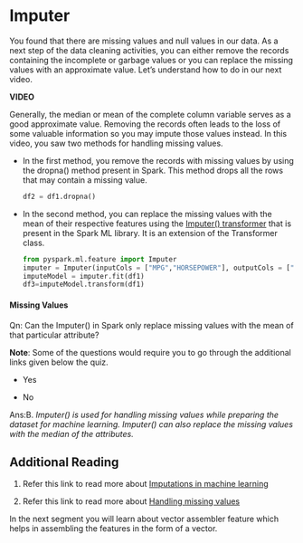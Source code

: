 # Imputer

You found that there are missing values and null values in our data. As a next step of the data cleaning activities, you can either remove the records containing the incomplete or garbage values or you can replace the missing values with an approximate value. Let’s understand how to do in our next video.

**VIDEO**

Generally, the median or mean of the complete column variable serves as a good approximate value. Removing the records often leads to the loss of some valuable information so you may impute those values instead. In this video, you saw two methods for handling missing values.

- In the first method, you remove the records with missing values by using the dropna() method present in Spark. This method drops all the rows that may contain a missing value.
  
  ```python
  df2 = df1.dropna()
  ```

- In the second method, you can replace the missing values with the mean of their respective features using the [Imputer() transformer](https://spark.apache.org/docs/latest/api/python/reference/api/pyspark.ml.feature.Imputer.html#:~:text=Imputation%20estimator%20for%20completing%20missing,the%20missing%20values%20are%20located.&text=All%20Null%20values%20in%20the,For%20computing%20median%2C%20pyspark.) that is present in the Spark ML library. It is an extension of the Transformer class.
  
  ```python
  from pyspark.ml.feature import Imputer
  imputer = Imputer(inputCols = ["MPG","HORSEPOWER"], outputCols = ["MPG-Out","HORSEPOWER-Out"])
  imputeModel = imputer.fit(df1) 
  df3=imputeModel.transform(df1)
  ```

#### Missing Values

Qn: Can the Imputer() in Spark only replace missing values with the mean of that particular attribute?

**Note**: Some of the questions would require you to go through the additional links given below the quiz.

- Yes

- No

Ans:B. *Imputer() is used for handling missing values while preparing the dataset for machine learning. Imputer() can also replace the missing values with the median of the attributes.*

## Additional Reading

1. Refer this link to read more about [Imputations in machine learning](https://dzone.com/articles/the-art-of-missing-value-imputations)

2. Refer this link to read more about [Handling missing values](https://www.linkedin.com/pulse/using-machine-learning-data-cleansing-sriram-parthasarathy/)

In the next segment you will learn about vector assembler feature which helps in assembling the features in the form of a vector.
